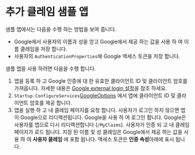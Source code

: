 # <a name="additional-claims-sample-app"></a>추가 클레임 샘플 앱

샘플 앱에서는 다음을 수행 하는 방법을 보여 줍니다.

* Google에서 사용자의 이름과 성을 얻고 Google에서 제공 하는 값을 사용 하 여 이름 클레임을 저장 합니다.
* 사용자의 `AuthenticationProperties`에 Google 액세스 토큰을 저장 합니다.

샘플 앱을 사용 하려면 다음을 수행 합니다.

1. 앱을 등록 하 고 Google 인증에 대 한 유효한 클라이언트 ID 및 클라이언트 암호를 가져옵니다. 자세한 내용은 [Google external login 설정](https://docs.microsoft.com/aspnet/core/security/authentication/social/google-logins)을 참조 하세요.
1. `Startup.ConfigureServices`[GoogleOptions](https://docs.microsoft.com/dotnet/api/microsoft.aspnetcore.authentication.google.googleoptions) 에서 앱에 클라이언트 ID 및 클라이언트 암호를 제공 합니다.
1. 앱을 실행 하 고 내 클레임 페이지를 요청 합니다. 사용자가 로그인 하지 않으면 앱이 Google으로 리디렉션됩니다. Google을 사용 하 여 로그인 합니다. Google은 사용자를 앱으로 다시 리디렉션합니다 (`/MyClaims`). 사용자가 인증 되 고 내 클레임 페이지가 로드 됩니다. 지정 된 이름 및 성 클레임은 Google에서 제공 하는 값을 사용 하 여 **사용자 클레임** 에 포함 됩니다. 액세스 토큰은 **인증 속성**아래에 표시 됩니다.
